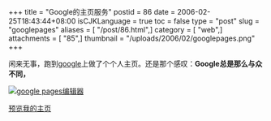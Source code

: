 +++
title = "Google的主页服务"
postid = 86
date = 2006-02-25T18:43:44+08:00
isCJKLanguage = true
toc = false
type = "post"
slug = "googlepages"
aliases = [ "/post/86.html",]
category = [ "web",]
attachments = [ "85",]
thumbnail = "/uploads/2006/02/googlepages.png"
+++


闲来无事，跑到[google](http://pages.google.com/)上做了个个人主页。还是那个感叹：**Google总是那么与众不同，**

[![google
pages编辑器](/uploads/2006/02/googlepages.png)](/uploads/2006/02/googlepages.png "google pages编辑器")

[预览我的主页](http://zrongzrong.googlepages.com/)

